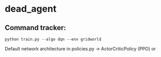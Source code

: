# dead_agent


## Command tracker:

``python train.py --algo dqn --env gridworld``

Default network architecture in policies.py -> ActorCriticPolicy (PPO) or 